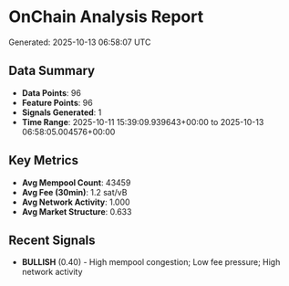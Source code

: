 # OnChain Analysis Report
Generated: 2025-10-13 06:58:07 UTC

## Data Summary
- **Data Points**: 96
- **Feature Points**: 96
- **Signals Generated**: 1
- **Time Range**: 2025-10-11 15:39:09.939643+00:00 to 2025-10-13 06:58:05.004576+00:00

## Key Metrics
- **Avg Mempool Count**: 43459
- **Avg Fee (30min)**: 1.2 sat/vB
- **Avg Network Activity**: 1.000
- **Avg Market Structure**: 0.633

## Recent Signals
- **BULLISH** (0.40) - High mempool congestion; Low fee pressure; High network activity
